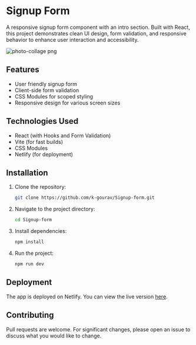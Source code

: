 # Signup Form

A responsive signup form component with an intro section. Built with React, this project demonstrates clean UI design, form validation, and responsive behavior to enhance user interaction and accessibility.

![photo-collage png](https://github.com/user-attachments/assets/4e5e2a59-88a3-4332-b51b-bfc23b9f7fbc)


## Features

-   User friendly signup form
-   Client-side form validation
-   CSS Modules for scoped styling
-   Responsive design for various screen sizes

## Technologies Used

-   React (with Hooks and Form Validation)
-   Vite (for fast builds)
-   CSS Modules
-   Netlify (for deployment)

## Installation

1.  Clone the repository:

    ``` bash
    git clone https://github.com/k-gourav/Signup-form.git
    ```

2.  Navigate to the project directory:

    ``` bash
    cd Signup-form
    ```

3.  Install dependencies:

    ``` bash
    npm install
    ```

4.  Run the project:

    ``` bash
    npm run dev
    ```

## Deployment

The app is deployed on Netlify. You can view the live version
[here](https://signup-form-app.netlify.app/).

## Contributing

Pull requests are welcome. For significant changes, please open an issue
to discuss what you would like to change.
